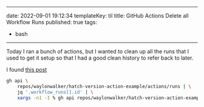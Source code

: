 
---
date: 2022-09-01 19:12:34
templateKey: til
title: GitHub Actions Delete all Workflow Runs
published: true
tags:
  - bash

---

Today I ran a bunch of actions, but I wanted to clean up all the runs that I
used to get it setup so that I had a good clean history to refer back to later.

I found [this post](https://devx.pw/gists/batch-delete-workflow-runs/)

``` bash
gh api \
    repos/waylonwalker/hatch-version-action-example/actions/runs | \
    jq '.workflow_runs[].id' | \
    xargs -n1 -I % gh api repos/waylonwalker/hatch-version-action-example/actions/runs/% -X DELETE
```
